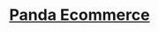 <a href='https://panda-ecommerce13.netlify.app/'><h1>Panda Ecommerce</h1></a>
<img src="panda.png" alt="">